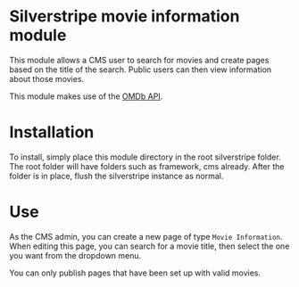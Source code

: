 # Silverstripe movie information module

This module allows a CMS user to search for movies and create pages based on
the title of the search. Public users can then view information about those
movies.

This module makes use of the [OMDb API](http://www.omdbapi.com/).

# Installation

To install, simply place this module directory in the root silverstripe folder.
The root folder will have folders such as framework, cms already. After the
folder is in place, flush the silverstripe instance as normal.

# Use

As the CMS admin, you can create a new page of type `Movie Information`. When
editing this page, you can search for a movie title, then select the one you
want from the dropdown menu.

You can only publish pages that have been set up with valid movies.
